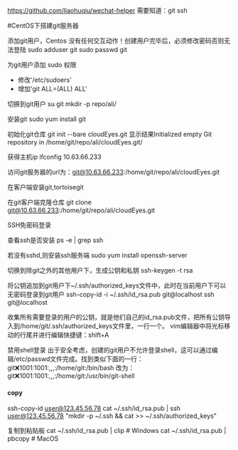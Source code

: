 https://github.com/liaohuqiu/wechat-helper
需要知道：git  ssh 


#CentOS下搭建git服务器

添加git用户，Centos 没有任何交互动作！创建用户完毕后，必须修改密码否则无法登陆
sudo adduser git
sudo passwd git

为git用户添加 sudo 权限
- 修改'/etc/sudoers'
- 增加'git  ALL=(ALL)  ALL' 

切换到git用户
su git
mkdir -p repo/ali/

安装git
sudo yum install git

初始化git仓库
git init --bare cloudEyes.git
显示结果Initialized empty Git repository in /home/git/repo/ali/cloudEyes.git/

获得主机ip
ifconfig   10.63.66.233

访问git服务器的url为：git@10.63.66.233:/home/git/repo/ali/cloudEyes.git


在客户端安装git,tortoisegit


在git客户端克隆仓库
git clone git@10.63.66.233:/home/git/repo/ali/cloudEyes.git


SSH免密码登录

查看ssh是否安装
ps -e | grep ssh

若没有sshd,则安装ssh服务端
sudo yum install openssh-server

切换到除git之外的其他用户下，生成公钥和私钥
ssh-keygen -t rsa

将公钥追加到git用户下~/.ssh/authorized_keys文件中，此时在当前用户下可以无密码登录到git用户
ssh-copy-id -i ~/.ssh/id_rsa.pub git@localhost
ssh git@localhost

收集所有需要登录的用户的公钥，就是他们自己的id_rsa.pub文件，把所有公钥导入到/home/git/.ssh/authorized_keys文件里，一行一个。
vim编辑器中将光标移动的行尾并进行编辑快捷键：shift+A

禁用shell登录
出于安全考虑，创建的git用户不允许登录shell，这可以通过编辑/etc/passwd文件完成。找到类似下面的一行：
git:x:1001:1001:,,,:/home/git:/bin/bash
改为：
git:x:1001:1001:,,,:/home/git:/usr/bin/git-shell

#### copy
ssh-copy-id user@123.45.56.78
cat ~/.ssh/id_rsa.pub | ssh user@123.45.56.78 "mkdir -p ~/.ssh && cat >>  ~/.ssh/authorized_keys"

复制到粘贴板
cat ~/.ssh/id_rsa.pub | clip    # Windows
cat ~/.ssh/id_rsa.pub | pbcopy  # MacOS


